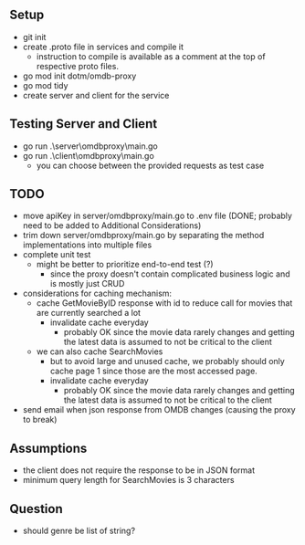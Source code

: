## Setup

- git init
- create .proto file in services and compile it
  - instruction to compile is available as a comment at the top of respective proto files.
- go mod init dotm/omdb-proxy
- go mod tidy
- create server and client for the service

## Testing Server and Client

- go run .\server\omdbproxy\main.go
- go run .\client\omdbproxy\main.go
  - you can choose between the provided requests as test case

## TODO

- move apiKey in server/omdbproxy/main.go to .env file
  (DONE; probably need to be added to Additional Considerations)
- trim down server/omdbproxy/main.go by separating the method implementations into multiple files
- complete unit test
  - might be better to prioritize end-to-end test (?)
    - since the proxy doesn't contain complicated business logic and is mostly just CRUD
- considerations for caching mechanism:
  - cache GetMovieByID response with id to reduce call for movies that are currently searched a lot
    - invalidate cache everyday
      - probably OK since the movie data rarely changes
        and getting the latest data is assumed to not be critical to the client
  - we can also cache SearchMovies
    - but to avoid large and unused cache, we probably should only cache page 1 since those are the most accessed page.
    - invalidate cache everyday
      - probably OK since the movie data rarely changes
        and getting the latest data is assumed to not be critical to the client
- send email when json response from OMDB changes (causing the proxy to break)

## Assumptions

- the client does not require the response to be in JSON format
- minimum query length for SearchMovies is 3 characters

## Question

- should genre be list of string?